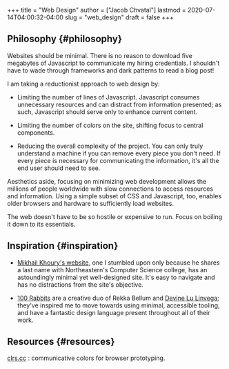 +++
title = "Web Design"
author = ["Jacob Chvatal"]
lastmod = 2020-07-14T04:00:32-04:00
slug = "web_design"
draft = false
+++

## Philosophy {#philosophy}

Websites should be minimal.
There is no reason to download five megabytes of Javascript to communicate
my hiring credentials. I shouldn't have to wade through frameworks and dark
patterns to read a blog post!

I am taking a reductionist approach to web design by:

-   Limiting the number of lines of Javascript.
    Javascript consumes unnecessary resources and can distract from information
    presented; as such, Javascript should serve only to enhance current content.

-   Limiting the number of colors on the site, shifting focus to central components.

-   Reducing the overall complexity of the project.
    You can only truly understand a machine if you can remove every piece
    you don't need. If every piece is necessary for communicating the information,
    it's all the end user should need to see.

Aesthetics aside, focusing on minimizing web development allows the millions of
people worldwide with slow connections to access resources and information.
Using a simple subset of CSS and Javascript, too, enables older browsers and
hardware to sufficiently load websites.

The web doesn't have to be so hostile or expensive to run.
Focus on boiling it down to its essentials.


## Inspiration {#inspiration}

-   [Mikhail Khoury's website](http://mikhailkhoury.com/), one I stumbled upon only because he shares
    a last name with Northeastern's Computer Science college, has
    an astoundingly minimal yet well-designed site. It's easy to navigate
    and has no distractions from the site's objective.

-   [100 Rabbits](https://100r.co) are a creative duo of Rekka Bellum and [Devine Lu Linvega](https://xxiivv.com/);
    they've inspired me to move towards using minimal, accessible tooling,
    and have a fantastic design language present throughout all of their work.


## Resources {#resources}

[clrs.cc](http://clrs.cc/)
: communicative colors for browser prototyping.
